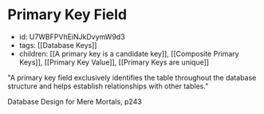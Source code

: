 # Primary Key Field
* id: U7WBFPVhEiNJkDvymW9d3
* tags: [[Database Keys]]
* children: [[A primary key is a candidate key]], [[Composite Primary Keys]], [[Primary Key Value]], [[Primary Keys are unique]]

"A primary key field exclusively identifies the table throughout the database structure and helps establish relationships with other tables."

Database Design for Mere Mortals, p243